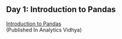 ## Day 1: Introduction to Pandas
[Introduction to Pandas](https://shubhangagrawal1999.medium.com/introduction-to-pandas-90b75a5c2278)  
(Published In Analytics Vidhya)

